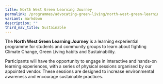 ```yaml
---
title: North West Green Learning Journey
permalink: /programmes/advocating-green-living/north-west-green-learning-journey/
variant: markdown
description: ""
third_nav_title: Sustainable
---
```

  

The **North West Green Learning Journey** is a learning experiential programme for students and community groups to learn about fighting Climate Change, Green Living habits and Sustainability.  

Participants will have the opportunity to engage in interactive and hands-on learning experiences, with a series of physical sessions organised by our appointed vendor. These sessions are designed to increase environmental awareness and encourage sustainable practices.